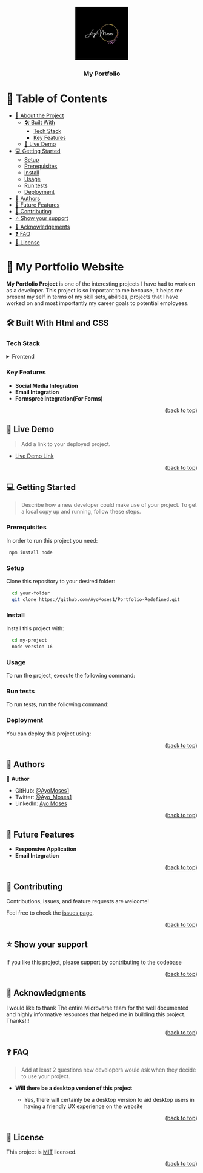 

<a name="readme-top"></a>

<div align="center">

  <img src="images/1.png" alt="logo" width="140"  height="auto" />
  <br/>

  <h3><b>My Portfolio</b></h3>

</div>

<!-- TABLE OF CONTENTS -->

# 📗 Table of Contents

- [📖 About the Project](#about-project)
  - [🛠 Built With](#built-with)
    - [Tech Stack](#tech-stack)
    - [Key Features](#key-features)
  - [🚀 Live Demo](#live-demo)
- [💻 Getting Started](#getting-started)
  - [Setup](#setup)
  - [Prerequisites](#prerequisites)
  - [Install](#install)
  - [Usage](#usage)
  - [Run tests](#run-tests)
  - [Deployment](#triangular_flag_on_post-deployment)
- [👥 Authors](#authors)
- [🔭 Future Features](#future-features)
- [🤝 Contributing](#contributing)
- [⭐️ Show your support](#support)
- [🙏 Acknowledgements](#acknowledgements)
- [❓ FAQ](#faq)
- [📝 License](#license)

<!-- PROJECT DESCRIPTION -->

# 📖 My Portfolio Website <a name="about-project"></a>

**My Portfolio Project** is one of the interesting projects I have had to work on as a developer. This project is so important to me because, it helps me present my self in terms of my skill sets, abilities, projects that I have worked on and most importantly my career goals to potential employees. 
## 🛠 Built With <a name="built-with"> Html and CSS</a>

### Tech Stack <a name="tech-stack"></a>

<details>
  <summary>Frontend</summary>
  <ul>
    <li>Html and CSS</li>
  </ul>
</details>

<!-- Features -->

### Key Features <a name="key-features"></a>

- **Social Media Integration**
- **Email Integration**
- **Formspree Integration(For Forms)**

<p align="right">(<a href="#readme-top">back to top</a>)</p>

<!-- LIVE DEMO -->

## 🚀 Live Demo <a name="live-demo"></a>

> Add a link to your deployed project.
- [Live Demo Link](https://ayomoses1.github.io/Portfolio-Redefined/)

<p align="right">(<a href="#readme-top">back to top</a>)</p>

<!-- GETTING STARTED -->

## 💻 Getting Started <a name="getting-started"></a>

> Describe how a new developer could make use of your project.
To get a local copy up and running, follow these steps.

### Prerequisites

In order to run this project you need:


```sh
 npm install node
```


### Setup

Clone this repository to your desired folder:


```sh
  cd your-folder
  git clone https://github.com/AyoMoses1/Portfolio-Redefined.git
```

### Install

Install this project with:



```sh
  cd my-project
  node version 16
```


### Usage

To run the project, execute the following command:

<!--
Example command:
```sh
  rails server
```
--->

### Run tests

To run tests, run the following command:

<!--
Example command:
```sh
  bin/rails test test/models/article_test.rb
```
--->

### Deployment

You can deploy this project using:

<!--
Example:
```sh
```
 -->

<p align="right">(<a href="#readme-top">back to top</a>)</p>

<!-- AUTHORS -->

## 👥 Authors <a name="authors"></a>

👤 **Author**

- GitHub: [@AyoMoses1](https://github.com/AyoMoses1)
- Twitter: [@Ayo_Moses1](https://twitter.com/Ayo_Moses1)
- LinkedIn: [Ayo Moses](https://www.linkedin.com/in/ayo-moses-493946184/)


<p align="right">(<a href="#readme-top">back to top</a>)</p>

<!-- FUTURE FEATURES -->

## 🔭 Future Features <a name="future-features"></a>

- **Responsive Application**
- **Email Integration**

<p align="right">(<a href="#readme-top">back to top</a>)</p>

<!-- CONTRIBUTING -->

## 🤝 Contributing <a name="contributing"></a>

Contributions, issues, and feature requests are welcome!

Feel free to check the [issues page](../../issues/).

<p align="right">(<a href="#readme-top">back to top</a>)</p>

<!-- SUPPORT -->

## ⭐️ Show your support <a name="support"></a>

If you like this project, please support by contributing to the codebase

<p align="right">(<a href="#readme-top">back to top</a>)</p>

<!-- ACKNOWLEDGEMENTS -->

## 🙏 Acknowledgments <a name="acknowledgements"></a>

I would like to thank The entire Microverse team for the well documented and highly informative resources that helped me in building this project. Thanks!!!

<p align="right">(<a href="#readme-top">back to top</a>)</p>

<!-- FAQ (optional) -->

## ❓ FAQ <a name="faq"></a>

> Add at least 2 questions new developers would ask when they decide to use your project.
- **Will there be a desktop version of this project**

  - Yes, there will certainly be a desktop version to aid desktop users in having a friendly UX experience on the website


<p align="right">(<a href="#readme-top">back to top</a>)</p>

<!-- LICENSE -->

## 📝 License <a name="license"></a>

This project is [MIT](./LICENSE.md) licensed.


<p align="right">(<a href="#readme-top">back to top</a>)</p>